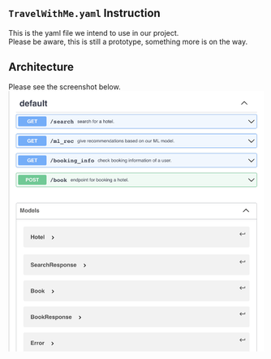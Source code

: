 ## `TravelWithMe.yaml` Instruction
This is the yaml file we intend to use in our project. \
Please be aware, this is still a prototype, something more is on the way.

## Architecture
Please see the screenshot below.
![image](./yamlArchitecture.png)
